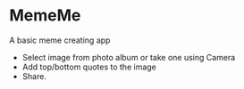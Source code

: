# MemeMe

A basic meme creating app

- Select image from photo album or take one using Camera
- Add top/bottom quotes to the image
- Share.
